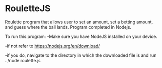 # RouletteJS
Roulette program that allows user to set an amount, set a betting amount, and guess where the ball lands. Program completed in Nodejs.

To run this program: 
  -Make sure you have NodeJS installed on your device.
  
  -if not refer to https://nodejs.org/en/download/
  
  -if you do, navigate to the directory in which the downloaded file is and run ../node roulette.js

